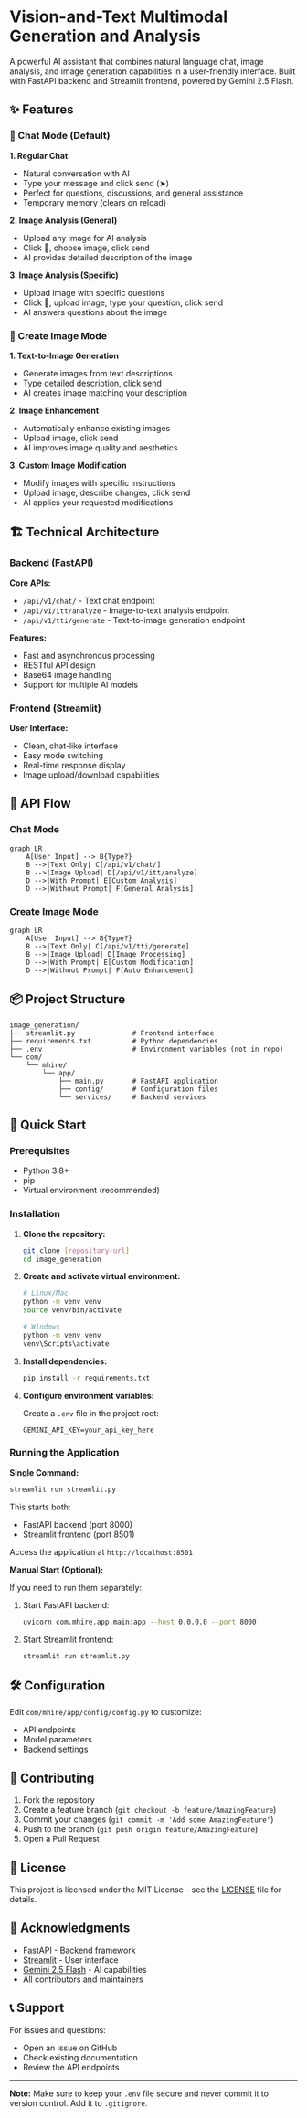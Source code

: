 # Vision-and-Text Multimodal Generation and Analysis

A powerful AI assistant that combines natural language chat, image analysis, and image generation capabilities in a user-friendly interface. Built with FastAPI backend and Streamlit frontend, powered by Gemini 2.5 Flash.

## ✨ Features

### 💬 Chat Mode (Default)

**1. Regular Chat**
- Natural conversation with AI
- Type your message and click send (➤)
- Perfect for questions, discussions, and general assistance
- Temporary memory (clears on reload)

**2. Image Analysis (General)**
- Upload any image for AI analysis
- Click 📎, choose image, click send
- AI provides detailed description of the image

**3. Image Analysis (Specific)**
- Upload image with specific questions
- Click 📎, upload image, type your question, click send
- AI answers questions about the image

### 🎨 Create Image Mode

**1. Text-to-Image Generation**
- Generate images from text descriptions
- Type detailed description, click send
- AI creates image matching your description

**2. Image Enhancement**
- Automatically enhance existing images
- Upload image, click send
- AI improves image quality and aesthetics

**3. Custom Image Modification**
- Modify images with specific instructions
- Upload image, describe changes, click send
- AI applies your requested modifications

## 🏗️ Technical Architecture

### Backend (FastAPI)

**Core APIs:**
- `/api/v1/chat/` - Text chat endpoint
- `/api/v1/itt/analyze` - Image-to-text analysis endpoint
- `/api/v1/tti/generate` - Text-to-image generation endpoint

**Features:**
- Fast and asynchronous processing
- RESTful API design
- Base64 image handling
- Support for multiple AI models

### Frontend (Streamlit)

**User Interface:**
- Clean, chat-like interface
- Easy mode switching
- Real-time response display
- Image upload/download capabilities

## 🔄 API Flow

### Chat Mode

```mermaid
graph LR
    A[User Input] --> B{Type?}
    B -->|Text Only| C[/api/v1/chat/]
    B -->|Image Upload| D[/api/v1/itt/analyze]
    D -->|With Prompt| E[Custom Analysis]
    D -->|Without Prompt| F[General Analysis]
```

### Create Image Mode

```mermaid
graph LR
    A[User Input] --> B{Type?}
    B -->|Text Only| C[/api/v1/tti/generate]
    B -->|Image Upload| D[Image Processing]
    D -->|With Prompt| E[Custom Modification]
    D -->|Without Prompt| F[Auto Enhancement]
```

## 📦 Project Structure

```
image_generation/
├── streamlit.py              # Frontend interface
├── requirements.txt          # Python dependencies
├── .env                      # Environment variables (not in repo)
└── com/
    └── mhire/
        └── app/
            ├── main.py       # FastAPI application
            ├── config/       # Configuration files
            └── services/     # Backend services
```

## 🚀 Quick Start

### Prerequisites

- Python 3.8+
- pip
- Virtual environment (recommended)

### Installation

1. **Clone the repository:**
   ```bash
   git clone [repository-url]
   cd image_generation
   ```

2. **Create and activate virtual environment:**
   ```bash
   # Linux/Mac
   python -m venv venv
   source venv/bin/activate
   
   # Windows
   python -m venv venv
   venv\Scripts\activate
   ```

3. **Install dependencies:**
   ```bash
   pip install -r requirements.txt
   ```

4. **Configure environment variables:**
   
   Create a `.env` file in the project root:
   ```env
   GEMINI_API_KEY=your_api_key_here
   ```

### Running the Application

**Single Command:**
```bash
streamlit run streamlit.py
```

This starts both:
- FastAPI backend (port 8000)
- Streamlit frontend (port 8501)

Access the application at `http://localhost:8501`

**Manual Start (Optional):**

If you need to run them separately:

1. Start FastAPI backend:
   ```bash
   uvicorn com.mhire.app.main:app --host 0.0.0.0 --port 8000
   ```

2. Start Streamlit frontend:
   ```bash
   streamlit run streamlit.py
   ```

## 🛠️ Configuration

Edit `com/mhire/app/config/config.py` to customize:
- API endpoints
- Model parameters
- Backend settings

## 🤝 Contributing

1. Fork the repository
2. Create a feature branch (`git checkout -b feature/AmazingFeature`)
3. Commit your changes (`git commit -m 'Add some AmazingFeature'`)
4. Push to the branch (`git push origin feature/AmazingFeature`)
5. Open a Pull Request

## 📄 License

This project is licensed under the MIT License - see the [LICENSE](LICENSE) file for details.

## 🙏 Acknowledgments

- [FastAPI](https://fastapi.tiangolo.com/) - Backend framework
- [Streamlit](https://streamlit.io/) - User interface
- [Gemini 2.5 Flash](https://deepmind.google/technologies/gemini/) - AI capabilities
- All contributors and maintainers

## 📞 Support

For issues and questions:
- Open an issue on GitHub
- Check existing documentation
- Review the API endpoints

---

**Note:** Make sure to keep your `.env` file secure and never commit it to version control. Add it to `.gitignore`.